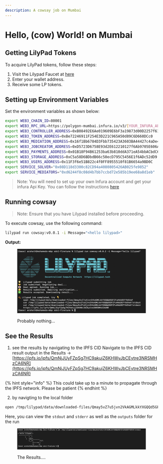 ```yaml
---
description: A cowsay job on Mumbai
---
```


# Hello, (cow) World! on Mumbai

## Getting LilyPad Tokens

To acquire LilyPad tokens, follow these steps:

1. Visit the Lilypad Faucet at [here](http://mumbai-faucet.lilypad.tech:8081/)
2. Enter your wallet address.
3. Receive some LP tokens.

## Setting up Environment Variables

Set the environment variables as shown below:

```bash
export WEB3_CHAIN_ID=80001
export WEB3_RPC_URL=https://polygon-mumbai.infura.io/v3/[YOUR_INFURA_API_KEY]
export WEB3_CONTROLLER_ADDRESS=0xB08492E6Ae019609E6bF3a19873d00D2257f614b
export WEB3_TOKEN_ADDRESS=0xBe72246911F254E3D221C965A50d89C6D660DCc0
export WEB3_MEDIATION_ADDRESS=0x16f1Bb6784D3Fbb735423A3603BA44427c4aDe4F
export WEB3_JOBCREATOR_ADDRESS=0xD5723D6758E93d2E612210127f6Ab9705E606Ac8
export WEB3_PAYMENTS_ADDRESS=0x01B18F94B61253ba63b810ddA371eA54bbACbdC6
export WEB3_STORAGE_ADDRESS=0xC5a58D6BDbdB66c50ecD795C5456E1f6ADc52dD9
export WEB3_USERS_ADDRESS=0x11F3f6e51B822c4f0FF8955510f81B6654a9BD0C
export SERVICE_SOLVER="0x08D118d3300c82CD94a4080805426AB025fe9852"
export SERVICE_MEDIATORS="0xd6244f8c08d4b7bb7ccbd72e585b19ee68a8d1eb"
```

> Note: You will need to set up your own Infura account and get your infura Api Key. You can follow the instructions [here](https://docs.infura.io/getting-started)

## Running cowsay

> Note: Ensure that you have Lilypad installed before proceeding.

To execute cowsay, use the following command:

```bash
lilypad run cowsay:v0.0.1 -i Message="<hello lilypad>"
```

**Output:**

<figure><img src="../../../../.gitbook/assets/cowsay_execution.png" alt=""><figcaption><p>Probably nothing...</p></figcaption></figure>

## See the Results <a href="#see-the-results" id="see-the-results"></a>

1. see the results by navigating to the IPFS CID Navigate to the IPFS CID result output in the Results -> [https://ipfs.io/ipfs/QmNjJUyFZpSg7HC9akujZ6KHWvJbCEytre3NRSMHzCA6NR](https://ipfs.io/ipfs/QmNjJUyFZpSg7HC9akujZ6KHWvJbCEytre3NRSMHzCA6NR)

{% hint style="info" %}
This could take up to a minute to propagate through the IPFS network. Please be patient
{% endhint %}

2. by navigting to the local folder

```bash
open /tmp/lilypad/data/downloaded-files/Qmay5vZ7u5jvn2VkAGMLkkYXGQQd5GFZFuHkbDEFYb5VeF
```

Here, you can view the `stdout` and `stderr` as well as the `outputs` folder for the run

<figure><img src="../../../../.gitbook/assets/cowsay_results.png" alt=""><figcaption><p>The Results....</p></figcaption></figure>
